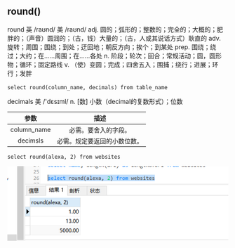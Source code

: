 ## round()

round 英 /raʊnd/  美 /raʊnd/ adj. 圆的；弧形的；整数的；完全的；大概的；肥胖的；（声音）圆润的；（古，钱）大量的；（古，人或其说话方式）耿直的
adv. 旋转；周围；围绕；到处；迂回地；朝反方向；挨个；到某处 prep. 围绕；绕过；大约；在……周围；在……各处 n. 阶段；轮次；回合；常规活动；圆，圆形物；循环；固定路线 v. （使）变圆；完成；四舍五入；围捕；绕行；进展；环行；发胖

```MySql
select round(column_name, decimals) from table_name
```

decimals 美 /'dɛsɪml/ n. [数] 小数（decimal的复数形式）；位数

| 参数 | 描述 |
| :-: | :-: |
| column_name | 必需。要舍入的字段。 |
| decimsls | 必需。规定要返回的小数位数。 |

```MySql
select round(alexa, 2) from websites
```
<img src='./img/round.png' />
